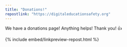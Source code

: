 ```yaml
---
title: "Donations!"
repostlink: "https://digitaleducationsafety.org"
---
```


We have a donations page! Anything helps! Thank you! 👍 

{% include embed/linkpreview-repost.html %}
